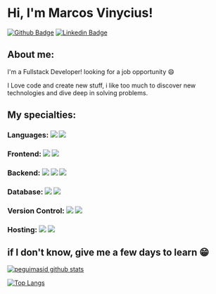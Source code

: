 
# Hi, I'm Marcos  Vinycius!

[![Github Badge](https://img.shields.io/badge/-Github-000?style=flat-square&logo=Github&logoColor=white&link=https://github.com/peguimasid)](https://github.com/VnySrc)
[![Linkedin Badge](https://img.shields.io/badge/-LinkedIn-blue?style=flat-square&logo=Linkedin&logoColor=white&link=https://www.linkedin.com/in/VnySrc/)](https://www.linkedin.com/in/VnySrc/)

## About me:

I'm a Fullstack Developer! looking for a job opportunity :smile:

I Love code and create new stuff, i like too much to discover new technologies and dive deep in solving problems.

## My specialties:

### Languages: <img src="https://img.shields.io/badge/javascript%20-%23323330.svg?&style=for-the-badge&logo=javascript&logoColor=%23F7DF1E"/> <img src="https://img.shields.io/badge/typescript%20-%23007ACC.svg?&style=for-the-badge&logo=typescript&logoColor=white"/>

### Frontend: <img src="https://img.shields.io/badge/html5%20-%23E34F26.svg?&style=for-the-badge&logo=html5&logoColor=white"/> <img src="https://img.shields.io/badge/css3%20-%231572B6.svg?&style=for-the-badge&logo=css3&logoColor=white"/> 

### Backend: <img src="https://img.shields.io/badge/node.js%20-%2343853D.svg?&style=for-the-badge&logo=node.js&logoColor=white"/> <img src="https://img.shields.io/badge/express.js%20-%23404d59.svg?&style=for-the-badge"/> <img src="https://img.shields.io/badge/mustache%20-%23404d59.svg?&style=for-the-badge"/>

### Database: <img src ="https://img.shields.io/badge/firebase-ffca28?style=for-the-badge&logo=firebase&logoColor=black"/> <img src ="https://img.shields.io/badge/MySQL-005C84?style=for-the-badge&logo=mysql&logoColor=white"/>

### Version Control: <img src="https://img.shields.io/badge/git%20-F05032.svg?&style=for-the-badge&logo=git&logoColor=white"/> <img src="https://img.shields.io/badge/github%20-%23121011.svg?&style=for-the-badge&logo=github&logoColor=white"/>

### Hosting: <img src="https://img.shields.io/badge/Netlify-00C7B7?style=for-the-badge&logo=netlify&logoColor=white" />	<img src="https://img.shields.io/badge/Heroku-430098?style=for-the-badge&logo=heroku&logoColor=white"/>

## if I don't know, give me a few days to learn 😁

[![peguimasid github stats](https://github-readme-stats.vercel.app/api?username=VnySrc&show_icons=true&title_color=fff&icon_color=37aaff&text_color=f8f8f2&bg_color=171c24&count_private=true)](https://github.com/VnySrc)

[![Top Langs](https://github-readme-stats.vercel.app/api/top-langs/?username=VnySrc&layout=compact&title_color=fff&text_color=f8f8f2&hide=java&bg_color=171c24)](https://github.com/VnySrc)
